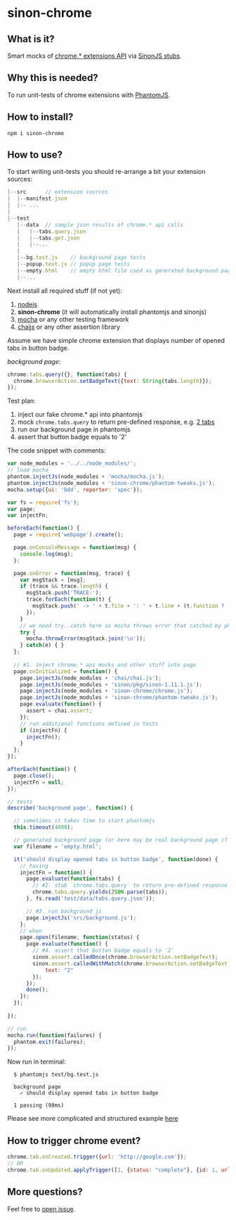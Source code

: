 # sinon-chrome
## What is it?
Smart mocks of [chrome.* extensions API](https://developer.chrome.com/extensions) via [SinonJS stubs](http://sinonjs.org/docs/#stubs).

## Why this is needed?
To run unit-tests of chrome extensions with [PhantomJS](http://phantomjs.org).

## How to install?
````
npm i sinon-chrome
````

## How to use?
To start writing unit-tests you should re-arrange a bit your extension sources:
````js
|--src      // extension sources
|  |--manifest.json
|  |-- ...
|   
|--test
   |--data  // sample json results of chrome.* api calls
   |   |--tabs.query.json
   |   |--tabs.get.json
   |   |--...
   |
   |--bg.test.js    // background page tests
   |--popup.test.js // popup page tests
   |--empty.html    // empty html file used as generated background page
   |--...
````

Next install all required stuff (if not yet):

1. [nodejs](http://nodejs.org)
2. **sinon-chrome** (it will automatically install phantomjs and sinonjs)
3. [mocha](http://mochajs.org) or any other testing framework
4. [chaijs](http://chaijs.com) or any other assertion library

Assume we have simple chrome extension that displays number of opened tabs in button badge.  

*background page:*
````js
chrome.tabs.query({}, function(tabs) {
  chrome.browserAction.setBadgeText({text: String(tabs.length)});
});
````
Test plan:  
1. inject our fake chrome.* api into phantomjs  
2. mock `chrome.tabs.query` to return pre-defined response, e.g. [2 tabs](/example/test/data/tabs.query.json)  
3. run our background page in phantomjs  
4. assert that button badge equals to '2'  

The code snippet with comments:
````js
var node_modules = '../../node_modules/';
// load mocha
phantom.injectJs(node_modules + 'mocha/mocha.js');
phantom.injectJs(node_modules + 'sinon-chrome/phantom-tweaks.js');
mocha.setup({ui: 'bdd', reporter: 'spec'});

var fs = require('fs');
var page;
var injectFn;

beforeEach(function() {
  page = require('webpage').create();

  page.onConsoleMessage = function(msg) {
    console.log(msg);
  };

  page.onError = function(msg, trace) {
    var msgStack = [msg];
    if (trace && trace.length) {
      msgStack.push('TRACE:');
      trace.forEach(function(t) {
        msgStack.push(' -> ' + t.file + ': ' + t.line + (t.function ? ' (in function "' + t.function +'")' : ''));
      });
    }
    // we need try..catch here as mocha throws error that catched by phantom.onError
    try {
      mocha.throwError(msgStack.join('\n'));
    } catch(e) { }
  };
  
  // #1. inject chrome.* api mocks and other stuff into page
  page.onInitialized = function() {
    page.injectJs(node_modules + 'chai/chai.js');
    page.injectJs(node_modules + 'sinon/pkg/sinon-1.11.1.js');
    page.injectJs(node_modules + 'sinon-chrome/chrome.js');
    page.injectJs(node_modules + 'sinon-chrome/phantom-tweaks.js');
    page.evaluate(function() {
      assert = chai.assert;
    });
    // run additional functions defined in tests
    if (injectFn) {
      injectFn();
    }
  };
});

afterEach(function() {
  page.close();
  injectFn = null;
});

// tests
describe('background page', function() {

  // sometimes it takes time to start phantomjs
  this.timeout(4000);

  // generated background page (or here may be real background page if exists)
  var filename = 'empty.html';

  it('should display opened tabs in button badge', function(done) {
    // having
    injectFn = function() {
      page.evaluate(function(tabs) {
        // #2. stub `chrome.tabs.query` to return pre-defined response
        chrome.tabs.query.yields(JSON.parse(tabs));
      }, fs.read('test/data/tabs.query.json'));

      // #3. run background js
      page.injectJs('src/background.js');
    };
    // when
    page.open(filename, function(status) {
      page.evaluate(function() {
        // #4. assert that button badge equals to '2'
        sinon.assert.calledOnce(chrome.browserAction.setBadgeText);
        sinon.assert.calledWithMatch(chrome.browserAction.setBadgeText, {
            text: "2"
        });
      });
      done();
    });
  });
  
});

// run
mocha.run(function(failures) {
  phantom.exit(failures);
});

````
Now run in terminal:
````
  $ phantomjs test/bg.test.js
  
  background page
    ✓ should display opened tabs in button badge

  1 passing (98ms)
````
Please see more complicated and structured example [here](/example)

## How to trigger chrome event?
````js
chrome.tab.onCreated.trigger({url: 'http://google.com'});
// OR 
chrome.tab.onUpdated.applyTrigger([1, {status: "complete"}, {id: 1, url: 'http://google.com'}]);
````

## More questions?
Feel free to [open issue](https://github.com/vitalets/sinon-chrome/issues).
